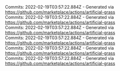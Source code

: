 Commits: 2022-02-19T03:57:22.884Z - Generated via https://github.com/marketplace/actions/artificial-grass
<br>
Commits: 2022-02-19T03:57:22.884Z - Generated via https://github.com/marketplace/actions/artificial-grass
<br>
Commits: 2022-02-19T03:57:22.884Z - Generated via https://github.com/marketplace/actions/artificial-grass
<br>
Commits: 2022-02-19T03:57:22.884Z - Generated via https://github.com/marketplace/actions/artificial-grass
<br>
Commits: 2022-02-19T03:57:22.884Z - Generated via https://github.com/marketplace/actions/artificial-grass
<br>
Commits: 2022-02-19T03:57:22.884Z - Generated via https://github.com/marketplace/actions/artificial-grass
<br>
